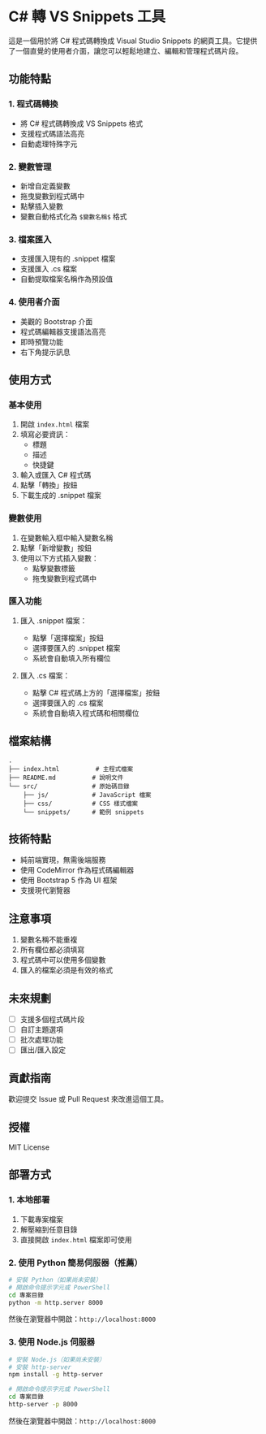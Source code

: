 # C# 轉 VS Snippets 工具

這是一個用於將 C# 程式碼轉換成 Visual Studio Snippets 的網頁工具。它提供了一個直覺的使用者介面，讓您可以輕鬆地建立、編輯和管理程式碼片段。

## 功能特點

### 1. 程式碼轉換
- 將 C# 程式碼轉換成 VS Snippets 格式
- 支援程式碼語法高亮
- 自動處理特殊字元

### 2. 變數管理
- 新增自定義變數
- 拖曳變數到程式碼中
- 點擊插入變數
- 變數自動格式化為 `$變數名稱$` 格式

### 3. 檔案匯入
- 支援匯入現有的 .snippet 檔案
- 支援匯入 .cs 檔案
- 自動提取檔案名稱作為預設值

### 4. 使用者介面
- 美觀的 Bootstrap 介面
- 程式碼編輯器支援語法高亮
- 即時預覽功能
- 右下角提示訊息

## 使用方式

### 基本使用
1. 開啟 `index.html` 檔案
2. 填寫必要資訊：
   - 標題
   - 描述
   - 快捷鍵
3. 輸入或匯入 C# 程式碼
4. 點擊「轉換」按鈕
5. 下載生成的 .snippet 檔案

### 變數使用
1. 在變數輸入框中輸入變數名稱
2. 點擊「新增變數」按鈕
3. 使用以下方式插入變數：
   - 點擊變數標籤
   - 拖曳變數到程式碼中

### 匯入功能
1. 匯入 .snippet 檔案：
   - 點擊「選擇檔案」按鈕
   - 選擇要匯入的 .snippet 檔案
   - 系統會自動填入所有欄位

2. 匯入 .cs 檔案：
   - 點擊 C# 程式碼上方的「選擇檔案」按鈕
   - 選擇要匯入的 .cs 檔案
   - 系統會自動填入程式碼和相關欄位

## 檔案結構
```
.
├── index.html          # 主程式檔案
├── README.md          # 說明文件
└── src/               # 原始碼目錄
    ├── js/            # JavaScript 檔案
    ├── css/           # CSS 樣式檔案
    └── snippets/      # 範例 snippets
```

## 技術特點
- 純前端實現，無需後端服務
- 使用 CodeMirror 作為程式碼編輯器
- 使用 Bootstrap 5 作為 UI 框架
- 支援現代瀏覽器

## 注意事項
1. 變數名稱不能重複
2. 所有欄位都必須填寫
3. 程式碼中可以使用多個變數
4. 匯入的檔案必須是有效的格式

## 未來規劃
- [ ] 支援多個程式碼片段
- [ ] 自訂主題選項
- [ ] 批次處理功能
- [ ] 匯出/匯入設定

## 貢獻指南
歡迎提交 Issue 或 Pull Request 來改進這個工具。

## 授權
MIT License 

## 部署方式

### 1. 本地部署
1. 下載專案檔案
2. 解壓縮到任意目錄
3. 直接開啟 `index.html` 檔案即可使用

### 2. 使用 Python 簡易伺服器（推薦）
```bash
# 安裝 Python（如果尚未安裝）
# 開啟命令提示字元或 PowerShell
cd 專案目錄
python -m http.server 8000
```
然後在瀏覽器中開啟：`http://localhost:8000`

### 3. 使用 Node.js 伺服器
```bash
# 安裝 Node.js（如果尚未安裝）
# 安裝 http-server
npm install -g http-server

# 開啟命令提示字元或 PowerShell
cd 專案目錄
http-server -p 8000
```
然後在瀏覽器中開啟：`http://localhost:8000`

